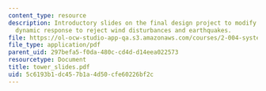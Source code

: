 ```yaml
---
content_type: resource
description: Introductory slides on the final design project to modify a tall building?s
  dynamic response to reject wind disturbances and earthquakes.
file: https://ol-ocw-studio-app-qa.s3.amazonaws.com/courses/2-004-systems-modeling-and-control-ii-fall-2007/5c6193b1dc457b1a4d50cfe60226bf2c_tower_slides.pdf
file_type: application/pdf
parent_uid: 297befa5-f0da-480c-cd4d-d14eea022573
resourcetype: Document
title: tower_slides.pdf
uid: 5c6193b1-dc45-7b1a-4d50-cfe60226bf2c
---
```


